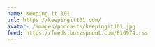 ```yaml
---
name: Keeping it 101
url: https://keepingit101.com/
avatar: /images/podcasts/keepingit101.jpg
feed: https://feeds.buzzsprout.com/810974.rss
---
```

